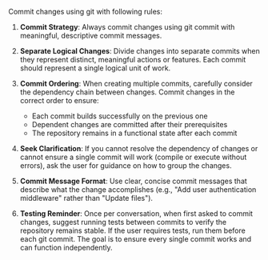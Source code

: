 Commit changes using git with following rules:

1. **Commit Strategy**: Always commit changes using git commit with meaningful, descriptive commit messages.

2. **Separate Logical Changes**: Divide changes into separate commits when they represent distinct, meaningful actions or features. Each commit should represent a single logical unit of work.

3. **Commit Ordering**: When creating multiple commits, carefully consider the dependency chain between changes. Commit changes in the correct order to ensure:
   - Each commit builds successfully on the previous one
   - Dependent changes are committed after their prerequisites
   - The repository remains in a functional state after each commit

4. **Seek Clarification**: If you cannot resolve the dependency of changes or cannot ensure a single commit will work (compile or execute without errors), ask the user for guidance on how to group the changes.

5. **Commit Message Format**: Use clear, concise commit messages that describe what the change accomplishes (e.g., "Add user authentication middleware" rather than "Update files").

6. **Testing Reminder**: Once per conversation, when first asked to commit changes, suggest running tests between commits to verify the repository remains stable. If the user requires tests, run them before each git commit. The goal is to ensure every single commit works and can function independently.
